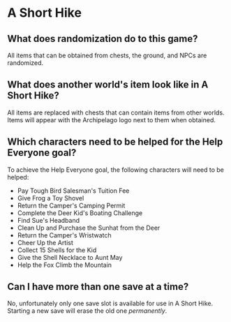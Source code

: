 # A Short Hike

## What does randomization do to this game?

All items that can be obtained from chests, the ground, and NPCs are randomized.

## What does another world's item look like in A Short Hike?

All items are replaced with chests that can contain items from other worlds.
Items will appear with the Archipelago logo next to them when obtained.

## Which characters need to be helped for the Help Everyone goal?

To achieve the Help Everyone goal, the following characters will need to be helped:
- Pay Tough Bird Salesman's Tuition Fee
- Give Frog a Toy Shovel
- Return the Camper's Camping Permit
- Complete the Deer Kid's Boating Challenge
- Find Sue's Headband
- Clean Up and Purchase the Sunhat from the Deer
- Return the Camper's Wristwatch
- Cheer Up the Artist
- Collect 15 Shells for the Kid
- Give the Shell Necklace to Aunt May
- Help the Fox Climb the Mountain

## Can I have more than one save at a time?

No, unfortunately only one save slot is available for use in A Short Hike.
Starting a new save will erase the old one _permanently_.